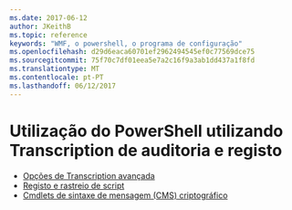```yaml
---
ms.date: 2017-06-12
author: JKeithB
ms.topic: reference
keywords: "WMF, o powershell, o programa de configuração"
ms.openlocfilehash: d29d6eaca60701ef2962494545ef0c77569dce75
ms.sourcegitcommit: 75f70c7df01eea5e7a2c16f9a3ab1dd437a1f8fd
ms.translationtype: MT
ms.contentlocale: pt-PT
ms.lasthandoff: 06/12/2017
---
```

# <a name="audit-powershell-usage-using-transcription-and-logging"></a>Utilização do PowerShell utilizando Transcription de auditoria e registo

- [Opções de Transcription avançada](audit_transcript.md)
- [Registo e rastreio de script](audit_script.md)
- [Cmdlets de sintaxe de mensagem (CMS) criptográfico](audit_cms.md)


